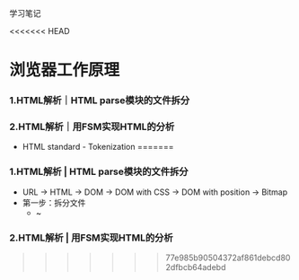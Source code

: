 学习笔记

<<<<<<< HEAD
# 浏览器工作原理

### 1.HTML解析｜HTML parse模块的文件拆分

### 2.HTML解析｜用FSM实现HTML的分析

- HTML standard - Tokenization
=======
### 1.HTML解析 | HTML parse模块的文件拆分

- URL -> HTML -> DOM -> DOM with CSS -> DOM with position -> Bitmap
- 第一步：拆分文件
  - ~

### 2.HTML解析 | 用FSM实现HTML的分析

>>>>>>> 77e985b90504372af861debcd802dfbcb64adebd
